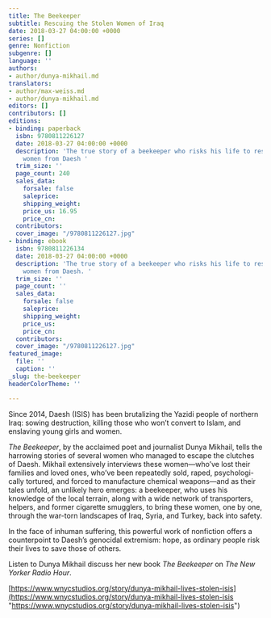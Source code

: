 ```yaml
---
title: The Beekeeper
subtitle: Rescuing the Stolen Women of Iraq
date: 2018-03-27 04:00:00 +0000
series: []
genre: Nonfiction
subgenre: []
language: ''
authors:
- author/dunya-mikhail.md
translators:
- author/max-weiss.md
- author/dunya-mikhail.md
editors: []
contributors: []
editions:
- binding: paperback
  isbn: 9780811226127
  date: 2018-03-27 04:00:00 +0000
  description: 'The true story of a beekeeper who risks his life to rescue enslaved
    women from Daesh '
  trim_size: ''
  page_count: 240
  sales_data:
    forsale: false
    saleprice: 
    shipping_weight: 
    price_us: 16.95
    price_cn: 
  contributors: 
  cover_image: "/9780811226127.jpg"
- binding: ebook
  isbn: 9780811226134
  date: 2018-03-27 04:00:00 +0000
  description: 'The true story of a beekeeper who risks his life to rescue enslaved
    women from Daesh. '
  trim_size: ''
  page_count: ''
  sales_data:
    forsale: false
    saleprice: 
    shipping_weight: 
    price_us: 
    price_cn: 
  contributors: 
  cover_image: "/9780811226127.jpg"
featured_image:
  file: ''
  caption: ''
_slug: the-beekeeper
headerColorTheme: ''

---
```

Since 2014, Daesh (ISIS) has been brutalizing the Yazidi people of northern Iraq: sowing destruction, killing those who won’t convert to Islam, and enslaving young girls and women.

_The Beekeeper_, by the acclaimed poet and journalist Dunya Mikhail, tells the harrowing stories of several women who managed to escape the clutches of Daesh. Mikhail extensively interviews these women—who’ve lost their families and loved ones, who’ve been repeatedly sold, raped, psychologi- cally tortured, and forced to manufacture chemical weapons—and as their tales unfold, an unlikely hero emerges: a beekeeper, who uses his knowledge of the local terrain, along with a wide network of transporters, helpers, and former cigarette smugglers, to bring these women, one by one, through the war-torn landscapes of Iraq, Syria, and Turkey, back into safety.

In the face of inhuman suffering, this powerful work of nonfiction offers a counterpoint to Daesh’s genocidal extremism: hope, as ordinary people risk their lives to save those of others.

Listen to Dunya Mikhail discuss her new book _The Beekeeper_ on _The New Yorker Radio Hour_.

[https://www.wnycstudios.org/story/dunya-mikhail-lives-stolen-isis](https://www.wnycstudios.org/story/dunya-mikhail-lives-stolen-isis "https://www.wnycstudios.org/story/dunya-mikhail-lives-stolen-isis")